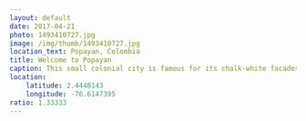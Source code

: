 ```yaml
---
layout: default
date: 2017-04-21
photo: 1493410727.jpg
image: /img/thumb/1493410727.jpg
location_text: Popayan, Colombia
title: Welcome to Popayan
caption: This small colonial city is famous for its chalk-white facades and as a religious center with tons of churches and a popular Holy Week in April.
location:
    latitude: 2.4448143
    longitude: -76.6147395
ratio: 1.33333
---
```


